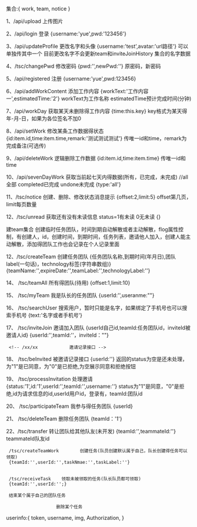 集合:{
    work,
    team,
    notice
}



1、/api/upload    上传图片

2、/api/login     登录
{username:'yue',pwd:'123456'}

3、/api/updateProfile 更改名字和头像
{username:'test',avatar:'url路径'} 可以单独传其中一个
目前更改名字不会更新team和inviteJoinHistory 集合的名字数据

4、/tsc/changePwd 修改密码
{pwd:'',newPwd:''} 原密码，新密码

5、/api/registered 注册
{username:'yue',pwd:123456}

6、/api/addWorkContent 添加工作内容
{workText:'工作内容一',estimatedTime:'2'} 
workText为工作名称 estimatedTime预计完成时间(分钟)

7、/api/workDay 获取某天未删除得工作内容
{time:this.key}
key格式为某天得年-月-日，如果为各位签名不加0

8、/api/setWork 修改某条工作数据得状态
{id:item.id,time:item.time,remark:'测试测试测试'}
传唯一id和time，remark为完成备注(可选传)

9、/api/deleteWork 逻辑删除工作数据
{id:item.id,time:item.time}
传唯一id和time

10、/api/sevenDayWork  获取当前起七天内得数据(所有，已完成，未完成)
//all全部 completed已完成 undone未完成
{type:'all'}


11、/tsc/notice               创建、删除、修改状态消息提示 
{offset:2,limit:5}
offset第几页，limit每页数量

12、/tsc/unread              获取还有没有未读信息   status=1有未读 0无未读
{}




  建team集合 创建临时任务团队，时间到期自动解散或者主动解散，flog属性控制，有创建人，id，创建时间，到期时间，任务列表，邀请他人加入，创建人能主动解散，添加得团队工作也会记录在个人记录里面


12、/tsc/createTeam        创建任务团队
{任务团队名称,到期时间(年月日),团队label(一句话)，technology标签(字符串数组)}
{teamName:'',expireDate:'',teamLabel:'',technologyLabel:''}
                     
 14、    /tsc/teamAll       所有得团队(待用)
     {offset:1,limit:10}

                     
15、 /tsc/myTeam        我是队长的任务团队
    {userId:'',useranme:""}

 16、   /tsc/searchUser     搜索用户，暂时只能是名字，如果绑定了手机号也可以搜索手机号
    {text:'名字或者手机号'}



17、   /tsc/inviteJoin       邀请加入团队
    {userId自己id,teamId:任务团队id，inviteId被邀请人id}
    {userId:'',teamId:''，inviteId：""}

     <!-- /xx/xx            邀请记录接口 -->

 18、   /tsc/beInvited       被邀请记录接口
    {userId:''}
    返回的status为空是还未处理，为"1"是已同意，为"0"是已拒绝,为空展示同意和拒绝按钮
    


 19、   /tsc/processInvitation  处理邀请
    {status:'1',id:'1',userId:'',teamId:'',username:''}
    status为"1"是同意，"0"是拒绝,id为请求信息的id,userId用户id，登录有，teamId:团队id



20、   /tsc/participateTeam           我参与得任务团队
    {userId}

    

21、  /tsc/deleteTeam           删除任务团队
     {teamId：'1'}



22、/tsc/transfer            转让团队给其他队友(未开发)
    {teamId:'',teammateId:''}
    teammateId队友id

     
     /tsc/createTeamWork        创建任务(队员创建默认属于自己，队长创建得任务可以领取)
     {teamId:'',userId:'',taskNmae:'',taskLabel:''}
                      
                      
     /tsc/receiveTask    领取未被领取的任务(队长队员都可领取)
     {teamId:'',userId:'';}

     结束某个属于自己的团队任务

                       删除某个任务

userinfo:{
    token,
    username,
    img,
    Authorization,
}